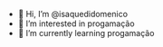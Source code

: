 - 👋 Hi, I’m @isaquedidomenico
- 👀 I’m interested in  progamação 
- 🌱 I’m currently learning progamação

<!---
isaquedidomenico/isaquedidomenico is a ✨ special ✨ repository because its `README.md` (this file) appears on your GitHub profile.
You can click the Preview link to take a look at your changes.
--->
